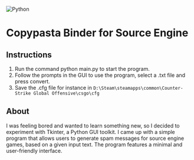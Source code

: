 ![Python](https://img.shields.io/badge/python-3670A0?style=flat&logo=python&logoColor=ffdd54)
# Copypasta Binder for Source Engine
## Instructions
1. Run the command python main.py to start the program.
2. Follow the prompts in the GUI to use the program, select a .txt file and press convert.
3. Save the .cfg file for instance in `D:\Steam\steamapps\common\Counter-Strike Global Offensive\csgo\cfg`


## About
I was feeling bored and wanted to learn something new, so I decided to experiment with Tkinter, a Python GUI toolkit. I came up with a simple program that allows users to generate spam messages for source engine games, based on a given input text. The program features a minimal and user-friendly interface.